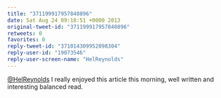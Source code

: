 ```yaml
---
title: "371199917957840896"
date: Sat Aug 24 09:18:51 +0000 2013
original-tweet-id: "371199917957840896"
retweets: 0
favorites: 0
reply-tweet-id: "371014309952098304"
reply-user-id: "19073546"
reply-user-screen-name: "HelReynolds"
---
```

<a href="https://twitter.com/HelReynolds">@HelReynolds</a> I really enjoyed this article this morning, well written and interesting balanced read.
